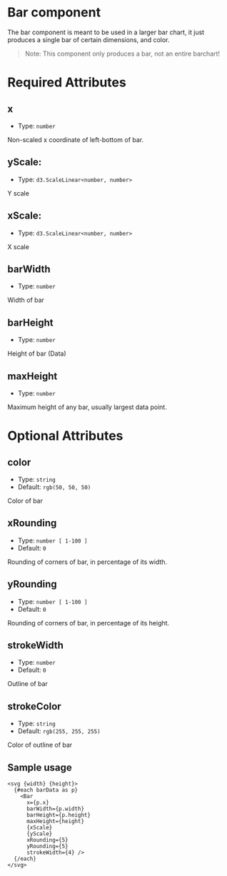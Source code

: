 # Bar component

The bar component is meant to be used in a larger bar chart, it just produces a single bar of certain dimensions, and color.

> Note: This component only produces a bar, not an entire barchart!

# Required Attributes

## x

- Type: `number`

Non-scaled x coordinate of left-bottom of bar.

## yScale:

- Type: `d3.ScaleLinear<number, number>`

Y scale

## xScale:

- Type: `d3.ScaleLinear<number, number>`

X scale

## barWidth

- Type: `number`

Width of bar

## barHeight

- Type: `number`

Height of bar (Data)

## maxHeight

- Type: `number`

Maximum height of any bar, usually largest data point.

# Optional Attributes

## color

- Type: `string`
- Default: `rgb(50, 50, 50)`

Color of bar

## xRounding

- Type: `number [ 1-100 ]`
- Default: `0`

Rounding of corners of bar, in percentage of its width.

## yRounding

- Type: `number [ 1-100 ]`
- Default: `0`

Rounding of corners of bar, in percentage of its height.

## strokeWidth

- Type: `number`
- Default: `0`

Outline of bar

## strokeColor

- Type: `string`
- Default: `rgb(255, 255, 255)`

Color of outline of bar

## Sample usage

```svelte
<svg {width} {height}>
  {#each barData as p}
    <Bar
      x={p.x}
      barWidth={p.width}
      barHeight={p.height}
      maxHeight={height}
      {xScale}
      {yScale}
      xRounding={5}
      yRounding={5}
      strokeWidth={4} />
  {/each}
</svg>
```
